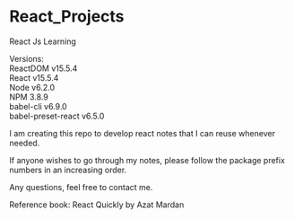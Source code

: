 # React_Projects
React Js Learning <br>

Versions: <br>
ReactDOM v15.5.4 <br>
React v15.5.4 <br>
Node v6.2.0 <br>
NPM 3.8.9 <br>
babel-cli v6.9.0 <br>
babel-preset-react v6.5.0 <br>

I am creating this repo to develop react notes that I can reuse whenever needed. <br>

If anyone wishes to go through my notes, please follow the package prefix numbers in an increasing order. <br>

Any questions, feel free to contact me. <br>

Reference book: React Quickly by Azat Mardan <br>
